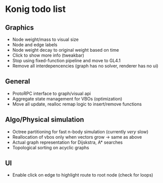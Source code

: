 # Konig todo list

## Graphics

 - Node weight/mass to visual size
 - Node and edge labels
 - Node weight decay to original weight based on time
 - Click to show more info (tweakbar)
 - Stop using fixed-function pipeline and move to GL4.1
 - Remove all interdepencencies (graph has no solver, renderer has no ui)

## General

 - ProtoRPC interface to graph/visual api
 - Aggregate state management for VBOs (optimization)
 - Move all update, realloc remap logic to insert/remove functions
 
## Algo/Physical simulation

 - Octree partitioning for fast n-body simulation (currently _very_ slow)
 - Reallocation of vbos only when vectors grow -> same as above
 - Actual graph representation for Dijskstra, A* searches
 - Topological sorting on acyclic graphs

## UI
 - Enable click on edge to highlight route to root node (check for loops)

